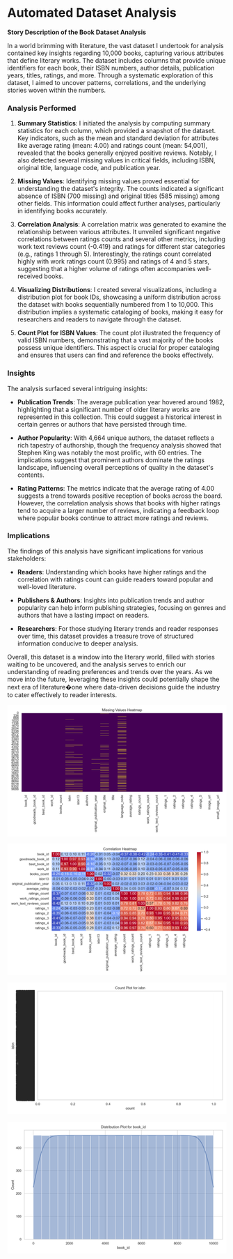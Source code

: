 # Automated Dataset Analysis

**Story Description of the Book Dataset Analysis**

In a world brimming with literature, the vast dataset I undertook for analysis contained key insights regarding 10,000 books, capturing various attributes that define literary works. The dataset includes columns that provide unique identifiers for each book, their ISBN numbers, author details, publication years, titles, ratings, and more. Through a systematic exploration of this dataset, I aimed to uncover patterns, correlations, and the underlying stories woven within the numbers.

### Analysis Performed

1. **Summary Statistics**: I initiated the analysis by computing summary statistics for each column, which provided a snapshot of the dataset. Key indicators, such as the mean and standard deviation for attributes like average rating (mean: 4.00) and ratings count (mean: 54,001), revealed that the books generally enjoyed positive reviews. Notably, I also detected several missing values in critical fields, including ISBN, original title, language code, and publication year.

2. **Missing Values**: Identifying missing values proved essential for understanding the dataset's integrity. The counts indicated a significant absence of ISBN (700 missing) and original titles (585 missing) among other fields. This information could affect further analyses, particularly in identifying books accurately.

3. **Correlation Analysis**: A correlation matrix was generated to examine the relationship between various attributes. It unveiled significant negative correlations between ratings counts and several other metrics, including work text reviews count (-0.419) and ratings for different star categories (e.g., ratings 1 through 5). Interestingly, the ratings count correlated highly with work ratings count (0.995) and ratings of 4 and 5 stars, suggesting that a higher volume of ratings often accompanies well-received books.

4. **Visualizing Distributions**: I created several visualizations, including a distribution plot for book IDs, showcasing a uniform distribution across the dataset with books sequentially numbered from 1 to 10,000. This distribution implies a systematic cataloging of books, making it easy for researchers and readers to navigate through the dataset.

5. **Count Plot for ISBN Values**: The count plot illustrated the frequency of valid ISBN numbers, demonstrating that a vast majority of the books possess unique identifiers. This aspect is crucial for proper cataloging and ensures that users can find and reference the books effectively.

### Insights

The analysis surfaced several intriguing insights:

- **Publication Trends**: The average publication year hovered around 1982, highlighting that a significant number of older literary works are represented in this collection. This could suggest a historical interest in certain genres or authors that have persisted through time.

- **Author Popularity**: With 4,664 unique authors, the dataset reflects a rich tapestry of authorship, though the frequency analysis showed that Stephen King was notably the most prolific, with 60 entries. The implications suggest that prominent authors dominate the ratings landscape, influencing overall perceptions of quality in the dataset's contents.

- **Rating Patterns**: The metrics indicate that the average rating of 4.00 suggests a trend towards positive reception of books across the board. However, the correlation analysis shows that books with higher ratings tend to acquire a larger number of reviews, indicating a feedback loop where popular books continue to attract more ratings and reviews.

### Implications

The findings of this analysis have significant implications for various stakeholders:

- **Readers**: Understanding which books have higher ratings and the correlation with ratings count can guide readers toward popular and well-loved literature.

- **Publishers & Authors**: Insights into publication trends and author popularity can help inform publishing strategies, focusing on genres and authors that have a lasting impact on readers.

- **Researchers**: For those studying literary trends and reader responses over time, this dataset provides a treasure trove of structured information conducive to deeper analysis.

Overall, this dataset is a window into the literary world, filled with stories waiting to be uncovered, and the analysis serves to enrich our understanding of reading preferences and trends over the years. As we move into the future, leveraging these insights could potentially shape the next era of literature�one where data-driven decisions guide the industry to cater effectively to reader interests.

![missing_values.png](missing_values.png)

![correlation_heatmap.png](correlation_heatmap.png)

![count_plot_isbn.png](count_plot_isbn.png)

![distribution_book_id.png](distribution_book_id.png)

